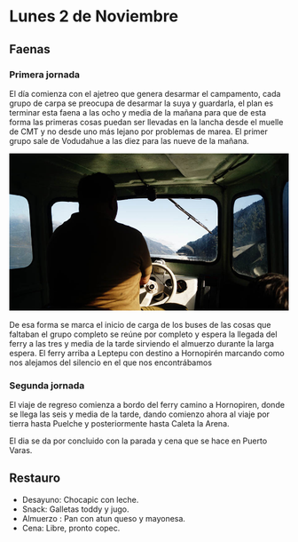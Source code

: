 # Lunes 2 de Noviembre

## Faenas

### Primera jornada 

El día comienza con el ajetreo que genera desarmar el campamento, cada grupo de carpa se preocupa de desarmar la suya y guardarla, el plan es terminar esta faena a las ocho y media de la mañana para que de esta forma las primeras cosas puedan ser llevadas en la lancha desde el muelle de CMT  y no desde uno más lejano por problemas de marea. El primer grupo sale de Vodudahue a las diez para las nueve de la mañana.

![Traslado en lancha a Leptepu](i/fotos/Traslado-lancha-leptepu01.JPG)

De esa forma se marca el inicio  de carga de los buses de las cosas que faltaban el grupo completo se reúne por completo y espera la llegada del ferry a las tres y media de la tarde sirviendo el almuerzo durante la larga espera. 
El ferry arriba a Leptepu con destino a Hornopirén marcando como nos alejamos del silencio en el que nos encontrábamos 

### Segunda jornada 

El viaje de regreso comienza a bordo del ferry camino a Hornopiren, donde se llega las seis y media de la tarde, dando comienzo ahora al viaje por tierra hasta Puelche y posteriormente hasta Caleta la Arena.

El dia se da por concluido con la parada y cena que se hace en Puerto Varas.

## Restauro 
 
- Desayuno: Chocapic con leche.
- Snack: Galletas toddy y jugo.
- Almuerzo : Pan con atun queso y mayonesa.
- Cena: Libre, pronto copec.  
 